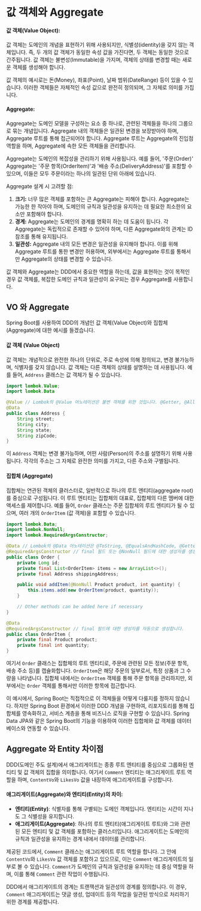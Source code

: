 # 값 객체와 Aggregate

#### 값 객체(Value Object):

값 객체는 도메인의 개념을 표현하기 위해 사용되지만, 식별성(identity)을 갖지 않는 객체입니다. 즉, 두 개의 값 객체가 동일한 속성 값을 가진다면, 두 객체는 동일한 것으로 간주됩니다. 값 객체는 불변성(Immutable)을 가지며, 객체의 상태를 변경할 때는 새로운 객체를 생성해야 합니다.

값 객체의 예시로는 돈(Money), 좌표(Point), 날짜 범위(DateRange) 등이 있을 수 있습니다. 이러한 객체들은 자체적인 속성 값으로 완전히 정의되며, 그 자체로 의미를 가집니다.

#### Aggregate:

Aggregate는 도메인 모델을 구성하는 요소 중 하나로, 관련된 객체들을 하나의 그룹으로 묶는 개념입니다. Aggregate 내의 객체들은 일관된 변경을 보장받아야 하며, Aggregate 루트를 통해 접근되어야 합니다. Aggregate 루트는 Aggregate의 진입점 역할을 하며, Aggregate에 속한 모든 객체들을 관리합니다.

Aggregate는 도메인의 복잡성을 관리하기 위해 사용됩니다. 예를 들어, '주문(Order)' Aggregate는 '주문 항목(OrderItem)'과 '배송 주소(DeliveryAddress)'를 포함할 수 있으며, 이들은 모두 주문이라는 하나의 일관된 단위 아래에 있습니다.

Aggregate 설계 시 고려할 점:

1. **크기:** 너무 많은 객체를 포함하는 큰 Aggregate는 피해야 합니다. Aggregate는 가능한 한 작아야 하며, 도메인의 규칙과 일관성을 유지하는 데 필요한 최소한의 요소만 포함해야 합니다.
2. **경계:** Aggregate는 도메인의 경계를 명확히 하는 데 도움이 됩니다. 각 Aggregate는 독립적으로 존재할 수 있어야 하며, 다른 Aggregate와의 관계는 ID 참조를 통해 유지됩니다.
3. **일관성:** Aggregate 내의 모든 변경은 일관성을 유지해야 합니다. 이를 위해 Aggregate 루트를 통한 변경만 허용하며, 외부에서는 Aggregate 루트를 통해서만 Aggregate의 상태를 변경할 수 있습니다.

값 객체와 Aggregate는 DDD에서 중요한 역할을 하는데, 값을 표현하는 것이 목적인 경우 값 객체를, 복잡한 도메인 규칙과 일관성이 요구되는 경우 Aggregate를 사용합니다.



## VO 와 Aggregate&#x20;

Spring Boot를 사용하여 DDD의 개념인 값 객체(Value Object)와 집합체(Aggregate)에 대한 예시를 들겠습니다.

#### 값 객체 (Value Object)

값 객체는 개념적으로 완전한 하나의 단위로, 주로 속성에 의해 정의되고, 변경 불가능하며, 식별자를 갖지 않습니다. 값 객체는 다른 객체의 상태를 설명하는 데 사용됩니다. 예를 들어, `Address` 클래스는 값 객체가 될 수 있습니다.

```java
import lombok.Value;
import lombok.Data

@Value // Lombok의 @Value 어노테이션은 불변 객체를 위한 것입니다. @Getter, @AllArgsConstructor, @EqualsAndHashCode, @ToString 등을 포함합니다.
@Data
public class Address {
    String street;
    String city;
    String state;
    String zipCode;
}

```

이 `Address` 객체는 변경 불가능하며, 어떤 사람(Person)의 주소를 설명하기 위해 사용됩니다. 각각의 주소는 그 자체로 완전한 의미를 가지고, 다른 주소와 구별됩니다.

#### 집합체 (Aggregate)

집합체는 연관된 객체의 클러스터로, 일반적으로 하나의 루트 엔티티(aggregate root)를 중심으로 구성됩니다. 이 루트 엔티티는 집합체의 대표로, 집합체의 다른 멤버에 대한 액세스를 제어합니다. 예를 들어, `Order` 클래스는 주문 집합체의 루트 엔티티가 될 수 있으며, 여러 개의 `OrderItem` (값 객체)을 포함할 수 있습니다.

```java
import lombok.Data;
import lombok.NonNull;
import lombok.RequiredArgsConstructor;

@Data // Lombok의 @Data 어노테이션은 @ToString, @EqualsAndHashCode, @Getter, @Setter, @RequiredArgsConstructor 를 모두 포함합니다.
@RequiredArgsConstructor // final 필드 또는 @NonNull 필드에 대한 생성자를 생성합니다.
public class Order {
    private Long id;
    private final List<OrderItem> items = new ArrayList<>();
    private final Address shippingAddress;

    public void addItem(@NonNull Product product, int quantity) {
        this.items.add(new OrderItem(product, quantity));
    }

    // Other methods can be added here if necessary
}

@Data
@RequiredArgsConstructor // final 필드에 대한 생성자를 자동으로 생성합니다.
public class OrderItem {
    private final Product product;
    private final int quantity;
}

```

여기서 `Order` 클래스는 집합체의 루트 엔티티로, 주문에 관련된 모든 정보(주문 항목, 배송 주소 등)를 캡슐화합니다. `OrderItem`은 해당 주문의 일부로서, 특정 상품과 그 수량을 나타냅니다. 집합체 내에서는 `OrderItem` 객체를 통해 주문 항목을 관리하지만, 외부에서는 `Order` 객체를 통해서만 이러한 항목에 접근합니다.

이 예시에서, Spring Boot는 직접적으로 이 객체들을 어떻게 다룰지를 정하지 않습니다. 하지만 Spring Boot 환경에서 이러한 DDD 개념을 구현하여, 리포지토리를 통해 집합체를 영속화하고, 서비스 계층을 통해 비즈니스 로직을 구현할 수 있습니다. Spring Data JPA와 같은 Spring Boot의 기능을 이용하여 이러한 집합체와 값 객체를 데이터베이스와 연동할 수 있습니다.



## Aggregate 와 Entity 차이점

DDD(도메인 주도 설계)에서 애그리게이트는 종종 루트 엔티티를 중심으로 그룹화된 엔티티 및 값 객체의 집합을 의미합니다. 여기서 `Comment` 엔티티는 애그리게이트 루트 역할을 하며, `ContentVo`와 `LikesVo` 값을 내장하여 애그리게이트를 구성합니다.

#### 애그리게이트(Aggregate)와 엔티티(Entity)의 차이:

* **엔티티(Entity)**: 식별자를 통해 구별되는 도메인 객체입니다. 엔티티는 시간이 지나도 그 식별성을 유지합니다.
* **애그리게이트(Aggregate)**: 하나의 루트 엔티티(애그리게이트 루트)와 그와 관련된 모든 엔티티 및 값 객체를 포함하는 클러스터입니다. 애그리게이트는 도메인의 규칙과 일관성을 유지하는 경계 내에서 데이터를 관리합니다.

제공된 코드에서, `Comment` 클래스는 애그리게이트 루트 역할을 합니다. 그 안에 `ContentVo`와 `LikesVo` 값 객체를 포함하고 있으므로, 이는 `Comment` 애그리게이트의 일부로 볼 수 있습니다. `Comment`가 도메인의 규칙과 일관성을 유지하는 데 중심 역할을 하며, 이를 통해 `Comment` 관련 작업이 수행됩니다.

DDD에서 애그리게이트의 경계는 트랜잭션과 일관성의 경계를 정의합니다. 이 경우, `Comment` 애그리게이트는 댓글 생성, 업데이트 등의 작업을 일관된 방식으로 처리하기 위한 경계를 제공합니다.

